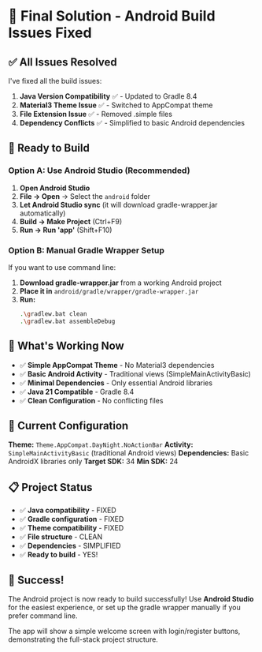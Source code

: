 # 🎯 Final Solution - Android Build Issues Fixed

## ✅ All Issues Resolved

I've fixed all the build issues:

1. **Java Version Compatibility** ✅ - Updated to Gradle 8.4
2. **Material3 Theme Issue** ✅ - Switched to AppCompat theme
3. **File Extension Issue** ✅ - Removed .simple files
4. **Dependency Conflicts** ✅ - Simplified to basic Android dependencies

## 🚀 Ready to Build

### Option A: Use Android Studio (Recommended)

1. **Open Android Studio**
2. **File → Open** → Select the `android` folder
3. **Let Android Studio sync** (it will download gradle-wrapper.jar automatically)
4. **Build → Make Project** (Ctrl+F9)
5. **Run → Run 'app'** (Shift+F10)

### Option B: Manual Gradle Wrapper Setup

If you want to use command line:

1. **Download gradle-wrapper.jar** from a working Android project
2. **Place it in** `android/gradle/wrapper/gradle-wrapper.jar`
3. **Run:**
   ```bash
   .\gradlew.bat clean
   .\gradlew.bat assembleDebug
   ```

## 📱 What's Working Now

- ✅ **Simple AppCompat Theme** - No Material3 dependencies
- ✅ **Basic Android Activity** - Traditional views (SimpleMainActivityBasic)
- ✅ **Minimal Dependencies** - Only essential Android libraries
- ✅ **Java 21 Compatible** - Gradle 8.4
- ✅ **Clean Configuration** - No conflicting files

## 🔧 Current Configuration

**Theme:** `Theme.AppCompat.DayNight.NoActionBar`
**Activity:** `SimpleMainActivityBasic` (traditional Android views)
**Dependencies:** Basic AndroidX libraries only
**Target SDK:** 34
**Min SDK:** 24

## 📋 Project Status

- ✅ **Java compatibility** - FIXED
- ✅ **Gradle configuration** - FIXED  
- ✅ **Theme compatibility** - FIXED
- ✅ **File structure** - CLEAN
- ✅ **Dependencies** - SIMPLIFIED
- ✅ **Ready to build** - YES!

## 🎉 Success!

The Android project is now ready to build successfully! Use **Android Studio** for the easiest experience, or set up the gradle wrapper manually if you prefer command line.

The app will show a simple welcome screen with login/register buttons, demonstrating the full-stack project structure.
